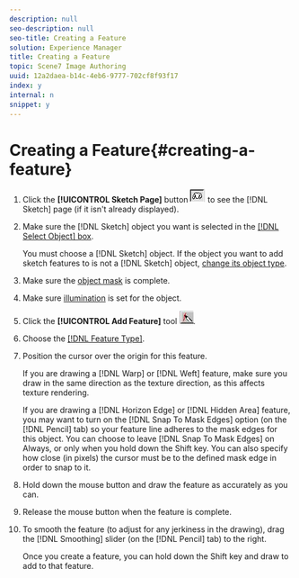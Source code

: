 ```yaml
---
description: null
seo-description: null
seo-title: Creating a Feature
solution: Experience Manager
title: Creating a Feature
topic: Scene7 Image Authoring
uuid: 12a2daea-b14c-4eb6-9777-702cf8f93f17
index: y
internal: n
snippet: y
---
```


# Creating a Feature{#creating-a-feature}

1. Click the **[!UICONTROL Sketch Page]** button ![](assets/sketch_button.png) to see the [!DNL Sketch] page (if it isn't already displayed).
1. Make sure the [!DNL Sketch] object you want is selected in the [ [!DNL Select Object] box](../../c-vat-gs/c-vat-sel-obj/c-vat-sel-object-box.md#concept-d127c6efaabd436a96c02f36a7bce6ac).

   You must choose a [!DNL Sketch] object. If the object you want to add sketch features to is not a [!DNL Sketch] object, [change its object type](../../c-vat-obj-pg/c-vat-work-obj/t-vat-chg-obj-type.md#task-ce743f3c8ab74682abd1841e340a9e66). 

1. Make sure the [object mask](../../c-vat-work-mask-pg/c-vat-create-mask/t-vat-add-mask.md#task-f8d4ae100d834ace9f90f7f260bf15aa) is complete.
1. Make sure [illumination](../../c-vat-work-illum-pg/c-vat-work-illum-maps/t-vat-illum-map-img-auth.md#task-0342a45d98cd456aa4e7cbff6a46ca47) is set for the object.
1. Click the **[!UICONTROL Add Feature]** tool ![](assets/add_feature.png).
1. Choose the [ [!DNL Feature Type]](../../c-vat-work-sketch-pg/r-vat-create-sketch-feat/r-vat-create-sketch-feat.md#reference-b7085135ac07423293bf9014bfebf461).
1. Position the cursor over the origin for this feature.

   If you are drawing a [!DNL Warp] or [!DNL Weft] feature, make sure you draw in the same direction as the texture direction, as this affects texture rendering.

   If you are drawing a [!DNL Horizon Edge] or [!DNL Hidden Area] feature, you may want to turn on the [!DNL Snap To Mask Edges] option (on the [!DNL Pencil] tab) so your feature line adheres to the mask edges for this object. You can choose to leave [!DNL Snap To Mask Edges] on Always, or only when you hold down the Shift key. You can also specify how close (in pixels) the cursor must be to the defined mask edge in order to snap to it. 

1. Hold down the mouse button and draw the feature as accurately as you can.
1. Release the mouse button when the feature is complete.
1. To smooth the feature (to adjust for any jerkiness in the drawing), drag the [!DNL Smoothing] slider (on the [!DNL Pencil] tab) to the right.

   Once you create a feature, you can hold down the Shift key and draw to add to that feature. 

